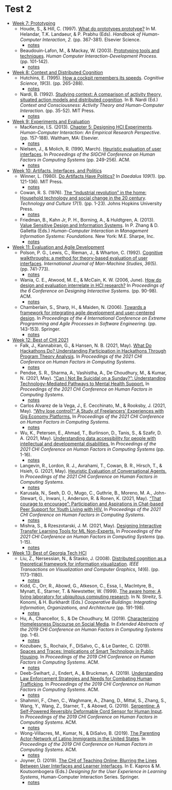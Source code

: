 # Test 2

- [Week 7: Prototyping](week-07.md)
  - Houde, S., & Hill, C. (1997). [What do prototypes prototype?](http://www.itu.dk/people/malmborg/Interaktionsdesign/Kompendie/Houde-Hill-1997.pdf) In M. Helandar, T.K. Landaeur, & P. Prabhu (Eds). _Handbook of Human-Computer Interaction_, _2._ (pp. 367-381). Elsevier Science.
    - [notes](week-07.md#what-do-prototypes-prototype)
  - Beaudouin-Lafon, M., & Mackay, W. (2003). [Prototyping tools and techniques](https://www.lri.fr/~mackay/pdffiles/Prototype.chapter.pdf). _Human Computer Interaction-Development Process._ (pp. 101-142).
    - [notes](week-07.md#prototyping-tools-and-techniques)
- [Week 8: Context and Distributed Cognition](week-08.md)
  - Hutchins, E. (1995). [How a cockpit remembers its speeds](http://www.it.uu.se/grad/courses/qualresearch/teachingplan/hutchins.pdf). _Cognitive Science_, _19_(3). (pp. 265-288).
    - [notes](week-08.md#how-a-cockpit-remembers-its-speeds)
  - Nardi, B. (1992). [Studying context: A comparison of activity theory, situated action models and distributed cognition](http://sonify.psych.gatech.edu/~ben/references/nardi_studying_context_a_comparison_of_activity_theory_situated_action_models_and_distributed_cognition.pdf). In B. Nardi (Ed.) _Context and Consciousness: Activity Theory and Human-Computer Interaction_. (pp. 35-52). MIT Press.
    - [notes](week-08.md#studying-context-a-comparison-of-activity-theory-situated-action-models-and-distributed-cognition)
- [Week 9: Experiments and Evaluation](week-09.md)
  - MacKenzie, I.S. (2013). [Chapter 5: Designing HCI Experiments](https://gatech.instructure.com/courses/234504/files/folder/Required%20Readings). _Human-Computer Interaction: An Empirical Research Perspective_. (pp. 157-188). Waltham, MA: Elsevier.
    - [notes](week-09.md#chapter-5-designing-hci-experiments)
  - Nielsen, J., & Molich, R. (1990, March). [Heuristic evaluation of user interfaces](https://pdfs.semanticscholar.org/501e/496146b04f42e3e6a49aabd29fb909083007.pdf). In _Proceedings of the SIGCHI Conference on Human Factors in Computing Systems_ (pp. 249-256). ACM.
    - [notes](week-09.md#heuristic-evaluation-of-user-interfaces)
- [Week 10: Artifacts, Interfaces, and Politics](week-10.md)
  - Winner, L. (1980). [Do Artifacts Have Politics?](https://www.researchgate.net/profile/Langdon_Winner/publication/213799991_Do_Artifacts_Have_Politics/links/00463537cb2c4e45b8000000/Do-Artifacts-Have-Politics.pdf) In _Daedalus 109_(1). (pp. 121-136). MIT Press.
    - [notes](week-10.md#do-artifacts-have-politics)
  - Cowan, R. S. (1976). [The “industrial revolution” in the home: Household technology and social change in the 20 century](https://hss.sas.upenn.edu/sites/hss.sas.upenn.edu/files/Industrial%20Revolution%20in%20the%20Home.pdf). _Technology and Culture_ _17_(1)_._ (pp. 1-23). Johns Hopkins University Press.
    - [notes](week-10.md#the-industrial-revolution-in-the-home-household-technology-and-social-change-in-the-20-century)
  - Friedman, B., Kahn Jr, P. H., Borning, A., & Huldtgren, A. (2013). [Value Sensitive Design and Information Systems](http://vsdesign.org/publications/pdf/friedman__vsdesignandinfosys.pdf). In P. Zhang & D. Galletta (Eds.) _Human-Computer Interaction in Management Information Systems: Foundations._ New York: M.E. Sharpe, Inc.
    - [notes](week-10.md#value-sensitive-design-and-information-systems)
- [Week 11: Evaluation and Agile Development](week-11.md)
  - Polson, P. G., Lewis, C., Rieman, J., & Wharton, C. (1992). [Cognitive walkthroughs: a method for theory-based evaluation of user interfaces](http://sonify.psych.gatech.edu/~ben/references/polson_cognitive_walkthroughs_a_method_for_theory-based_evaluation_of_user_interfaces.pdf). _International Journal of Man-Machine Studies_, _36_(5). (pp. 741-773).
    - [notes](week-11.md#cognitive-walkthroughs-a-method-for-theory-based-evaluation-of-user-interfaces)
  - Wania, C. E., Atwood, M. E., & McCain, K. W. (2006, June). [How do design and evaluation interrelate in HCI research?](https://idea.library.drexel.edu/islandora/object/idea%3A1285/datastream/OBJ/view) In _Proceedings of the 6 Conference on Designing Interactive Systems._ (pp. 90-98). ACM.
    - [notes](week-11.md#how-do-design-and-evaluation-interrelate-in-hci-research)
  - Chamberlain, S., Sharp, H., & Maiden, N. (2006). [Towards a framework for integrating agile development and user-centered design](https://www.ime.usp.br/~marivb/ihc3.pdf). In _Proceedings of the 4 International Conference on_ _Extreme Programming and Agile Processes in Software Engineering._ (pp. 143-153). Springer.
    - [notes](week-11.md#towards-a-framework-for-integrating-agile-development-and-user-centered-design)
- [Week 12: Best of CHI 2021](week-12.md)
  - Falk, J., Kannabiran, G., & Hansen, N. B. (2021, May). [What Do Hackathons Do? Understanding Participation in Hackathons Through Program Theory Analysis](https://dl.acm.org/doi/abs/10.1145/3411764.3445198). In _Proceedings of the 2021 CHI Conference on Human Factors in Computing Systems_.
    - [notes](week-12.md#what-do-hackathons-do-understanding-participation-in-hackathons-through-program-theory-analysis)
  - Pendse, S. R., Sharma, A., Vashistha, A., De Choudhury, M., & Kumar, N. (2021, May). [“Can I Not Be Suicidal on a Sunday?”: Understanding Technology-Mediated Pathways to Mental Health Support.](https://dl.acm.org/doi/abs/10.1145/3411764.3445410) In _Proceedings of the 2021 CHI Conference on Human Factors in Computing Systems_.
    - [notes](week-12.md#can-i-not-be-suicidal-on-a-sunday-understanding-technology-mediated-pathways-to-mental-health-support)
  - Carlos Alvarez de la Vega, J., E. Cecchinato, M., & Rooksby, J. (2021, May). [“Why lose control?” A Study of Freelancers’ Experiences with Gig Economy Platforms.](https://dl.acm.org/doi/abs/10.1145/3411764.3445305) In _Proceedings of the 2021 CHI Conference on Human Factors in Computing Systems_.
    - [notes](week-12.md#why-lose-control-a-study-of-freelancers-experiences-with-gig-economy-platforms)
  - Wu, K., Petersen, E., Ahmad, T., Burlinson, D., Tanis, S., & Szafir, D. A. (2021, May). [Understanding data accessibility for people with intellectual and developmental disabilities.](https://dl.acm.org/doi/abs/10.1145/3411764.3445743) In _Proceedings of the 2021 CHI Conference on Human Factors in Computing Systems_ (pp. 1-16).
    - [notes](week-12.md#understanding-data-accessibility-for-people-with-intellectual-and-developmental-disabilities)
  - Langevin, R., Lordon, R. J., Avrahami, T., Cowan, B. R., Hirsch, T., & Hsieh, G. (2021, May). [Heuristic Evaluation of Conversational Agents.](https://dl.acm.org/doi/abs/10.1145/3411764.3445312) In _Proceedings of the 2021 CHI Conference on Human Factors in Computing Systems_.
    - [notes](week-12.md#heuristic-evaluation-of-conversational-agents)
  - Karusala, N., Seeh, D. O., Mugo, C., Guthrie, B., Moreno, M. A., John-Stewart, G., Inwani, I., Anderson, R. & Ronen, K. (2021, May). [“That courage to encourage”: Participation and Aspirations in Chat-based Peer Support for Youth Living with HIV.](https://dl.acm.org/doi/abs/10.1145/3411764.3445313) In _Proceedings of the 2021 CHI Conference on Human Factors in Computing Systems_.
    - [notes](week-12.md#that-courage-to-encourage-participation-and-aspirations-in-chat-based-peer-support-for-youth-living-with-hiv)
  - Mishra, S., & Rzeszotarski, J. M. (2021, May). [Designing Interactive Transfer Learning Tools for ML Non-Experts.](https://dl.acm.org/doi/abs/10.1145/3411764.3445096) In _Proceedings of the 2021 CHI Conference on Human Factors in Computing Systems_ (pp. 1-15).
    - [notes](week-12.md#designing-interactive-transfer-learning-tools-for-ml-non-experts)
- [Week 13: Best of Georgia Tech HCI](week-13.md)
  - Liu, Z., Nersessian, N., & Stasko, J. (2008). [Distributed cognition as a theoretical framework for information visualization](https://gatech.instructure.com/courses/234504/files/folder/Required%20Readings). _IEEE Transactions on Visualization and Computer Graphics_, _14_(6). (pp. 1173-1180).
    - [notes](week-13.md#distributed-cognition-as-a-theoretical-framework-for-information-visualization)
  - Kidd, C., Orr, R., Abowd, G., Atkeson, C., Essa, I., MacIntyre, B., Mynatt, E., Starner, T. & Newstetter, W. (1999). [The aware home: A living laboratory for ubiquitous computing research](https://pdfs.semanticscholar.org/8497/7e60f53aa244c20e663451003c5420d4bfb1.pdf). In N. Streitz, S. Konomi, & H. Burkhardt (Eds.) _Cooperative Buildings: Integrating Information, Organizations, and Architecture_ (pp. 191-198).
    - [notes](week-13.md#the-aware-home-a-living-laboratory-for-ubiquitous-computing-research)
  - Hu, A., Chancellor, S., & De Choudhury, M. (2019). [Characterizing Homelessness Discourse on Social Media](https://dl.acm.org/doi/pdf/10.1145/3290607.3313057?casa_token=nvu-XvMVZK0AAAAA:S96OgFkwg6CcAZiwO5FDzyxYiLmgni-ljJPVDrSPVDSX0iZhh_TPxCSXJAibW_e3wt2H-M_bj5k). In _Extended Abstracts of the 2019 CHI Conference on Human Factors in Computing Systems_ (pp. 1-6).
    - [notes](week-13.md#characterizing-homelessness-discourse-on-social-media)
  - Kozubaev, S., Rochaix, F., DiSalvo, C., & Le Dantec, C. (2019). [Spaces and Traces: Implications of Smart Technology in Public Housing](https://dl.acm.org/citation.cfm?doid=3290605.3300669). In _Proceedings of the 2019 CHI Conference on Human Factors in Computing Systems_. ACM.
    - [notes](week-13.md#spaces-and-traces-implications-of-smart-technology-in-public-housing)
  - Deeb-Swihart, J., Endert, A., & Bruckman, A. (2019). [Understanding Law Enforcement Strategies and Needs for Combating Human Trafficking](https://dl.acm.org/citation.cfm?doid=3290605.3300561). In _Proceedings of the 2019 CHI Conference on Human Factors in Computing Systems_. ACM.
    - [notes](week-13.md#understanding-law-enforcement-strategies-and-needs-for-combating-human-trafficking)
  - Shahmiri, F., Chen, C., Waghmare, A., Zhang, D., Mittal, S., Zhang, S., Wang, Y., Wang, Z., Starner, T., & Abowd, G. (2019). [Serpentine: A Self-Powered Reversibly Deformable Cord Sensor for Human Input](https://dl.acm.org/citation.cfm?doid=3290605.3300775). In _Proceedings of the 2019 CHI Conference on Human Factors in Computing Systems_. ACM.
    - [notes](week-13.md#serpentine-a-self-powered-reversibly-deformable-cord-sensor-for-human-input)
  - Wong-Villacres, M., Kumar, N., & DiSalvo, B. (2019). [The Parenting Actor-Network of Latino Immigrants in the United States](https://dl.acm.org/citation.cfm?doid=3290605.3300914). In _Proceedings of the 2019 CHI Conference on Human Factors in Computing Systems_. ACM.
    - [notes](week-13.md#the-parenting-actor-network-of-latino-immigrants-in-the-united-states)
  - Joyner, D. (2019). [The CHI of Teaching Online: Blurring the Lines Between User Interfaces and Learner Interfaces](https://gatech.instructure.com/courses/234504/files/folder/Required%20Readings). In E. Kapros & M. Koutsombogera (Eds.) _Designing for the User Experience in Learning Systems_, Human-Computer Interaction Series. Springer.
    - [notes](week-13.md#the-chi-of-teaching-online-blurring-the-lines-between-user-interfaces-and-learner-interfaces)

